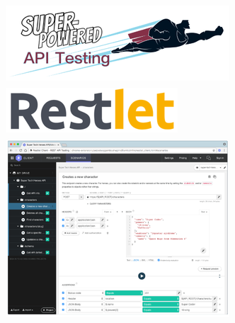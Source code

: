 [![Super-Powered API Testing](../img/title-banner.png)](http://apitesting.bigstickcarpet.com)

[![Restlet](./img/Logo.png)](https://restlet.com/)

![Restlet screenshot](./img/Screenshot.gif)
